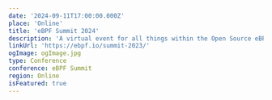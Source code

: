 ```yaml
---
date: '2024-09-11T17:00:00.000Z'
place: 'Online'
title: 'eBPF Summit 2024'
description: 'A virtual event for all things within the Open Source eBPF ecosystem. This event for the eBPF community is aimed at new and existing members wishing to learn and grow and includes hands-on technologists building, using or interested in eBPF as a platform.'
linkUrl: 'https://ebpf.io/summit-2023/'
ogImage: ogImage.jpg
type: Conference
conference: eBPF Summit
region: Online
isFeatured: true
---
```

